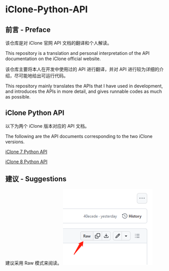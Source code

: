 # iClone-Python-API
## 前言 - Preface
该仓库是对 iClone 官网 API 文档的翻译和个人解读。

This repository is a translation and personal interpretation of the API documentation on the iClone official website.

该仓库主要将本人在开发中使用过的 API 进行翻译，并对 API 进行较为详细的介绍，尽可能地给出可运行代码。

This repository mainly translates the APIs that I have used in development, and introduces the APIs in more detail, and gives runnable codes as much as possible.

## iClone Python API
以下为两个 iClone 版本对应的 API 文档。

The following are the API documents corresponding to the two iClone versions.

[iClone 7 Python API](./IC7_Python_API/Index.md)

[iClone 8 Python API](./IC8_Python_API/Index.md)

## 建议 - Suggestions
建议采用 Raw 模式来阅读。
![Raw](./Images/Raw.png)